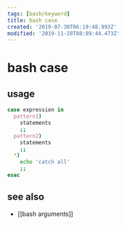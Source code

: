```yaml
---
tags: [bash/keyword]
title: bash case
created: '2019-07-30T06:19:48.993Z'
modified: '2019-11-28T08:09:44.473Z'
---
```


# bash case

## usage
```sh
case expression in
  pattern1)
    statements 
    ;;
  pattern2)
    statements 
    ;;
  *)
    echo 'catch all'
    ;;
esac
```
## see also
- [[bash arguments]]

